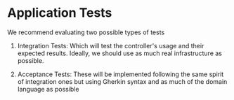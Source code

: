 # Application Tests

We recommend evaluating two possible types of tests

1. Integration Tests: Which will test the controller's usage and their expected results. Ideally, we should use as much real infrastructure as possible.

2. Acceptance Tests: These will be implemented following the same spirit of integration ones but using Gherkin syntax and as much of the domain language as possible
